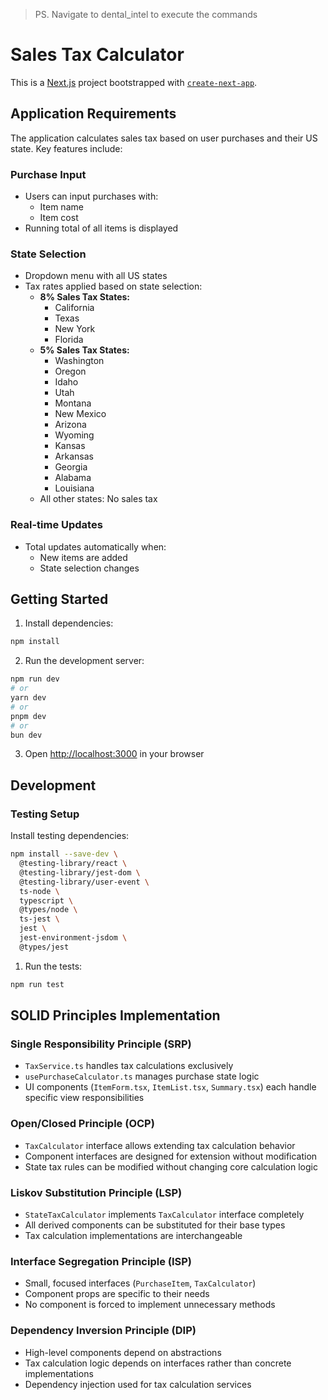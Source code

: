 >PS. Navigate to dental_intel to execute the commands

# Sales Tax Calculator

This is a [Next.js](https://nextjs.org) project bootstrapped with [`create-next-app`](https://nextjs.org/docs/app/api-reference/cli/create-next-app).

## Application Requirements

The application calculates sales tax based on user purchases and their US state. Key features include:

### Purchase Input
- Users can input purchases with:
  - Item name
  - Item cost
- Running total of all items is displayed

### State Selection
- Dropdown menu with all US states
- Tax rates applied based on state selection:
  - **8% Sales Tax States:**
    - California
    - Texas
    - New York
    - Florida
  - **5% Sales Tax States:**
    - Washington
    - Oregon
    - Idaho
    - Utah
    - Montana
    - New Mexico
    - Arizona
    - Wyoming
    - Kansas
    - Arkansas
    - Georgia
    - Alabama
    - Louisiana
  - All other states: No sales tax

### Real-time Updates
- Total updates automatically when:
  - New items are added
  - State selection changes

## Getting Started

1. Install dependencies:
```bash
npm install
```

2. Run the development server:
```bash
npm run dev
# or
yarn dev
# or
pnpm dev
# or
bun dev
```

3. Open [http://localhost:3000](http://localhost:3000) in your browser

## Development



### Testing Setup
Install testing dependencies:
```bash
npm install --save-dev \
  @testing-library/react \
  @testing-library/jest-dom \
  @testing-library/user-event \
  ts-node \
  typescript \
  @types/node \
  ts-jest \
  jest \
  jest-environment-jsdom \
  @types/jest
```

1. Run the tests:
```bash
npm run test
```

## SOLID Principles Implementation

### Single Responsibility Principle (SRP)
- `TaxService.ts` handles tax calculations exclusively
- `usePurchaseCalculator.ts` manages purchase state logic
- UI components (`ItemForm.tsx`, `ItemList.tsx`, `Summary.tsx`) each handle specific view responsibilities

### Open/Closed Principle (OCP)
- `TaxCalculator` interface allows extending tax calculation behavior
- Component interfaces are designed for extension without modification
- State tax rules can be modified without changing core calculation logic

### Liskov Substitution Principle (LSP)
- `StateTaxCalculator` implements `TaxCalculator` interface completely
- All derived components can be substituted for their base types
- Tax calculation implementations are interchangeable

### Interface Segregation Principle (ISP)
- Small, focused interfaces (`PurchaseItem`, `TaxCalculator`)
- Component props are specific to their needs
- No component is forced to implement unnecessary methods

### Dependency Inversion Principle (DIP)
- High-level components depend on abstractions
- Tax calculation logic depends on interfaces rather than concrete implementations
- Dependency injection used for tax calculation services
